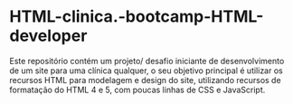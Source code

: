 # HTML-clinica.-bootcamp-HTML-developer
Este repositório contém um projeto/ desafio iniciante de desenvolvimento de um site para uma clínica qualquer, o seu objetivo principal é utilizar os recursos HTML para modelagem e design do site, utilizando recursos de formatação do HTML 4 e 5, com poucas linhas de CSS e JavaScript.
